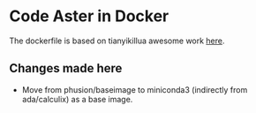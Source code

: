 # Code Aster in Docker

The dockerfile is based on tianyikillua awesome work [here](https://github.com/tianyikillua/code_aster_on_docker).

## Changes made here

* Move from phusion/baseimage to miniconda3 (indirectly from ada/calculix) as a base image.
